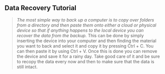 ## Data Recovery Tutorial

> *The most simple way to back up a computer is to copy over folders from a directory and then paste them onto either a cloud or physical device so that if anything happens to the local device you can recover the data from the backup.*
> This can be done by simply inserting the device into your computer and then finding the material you want to back and select it and copy it by pressing Ctrl + C. You can then paste it by using Ctrl + V. Once this is done you can remove the device and save it for a rainy day. Take good care of it and be sure to recopy the data every now and then to make sure that the data is still intact.